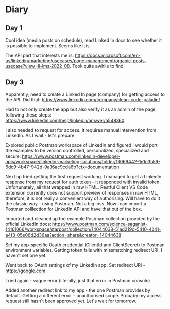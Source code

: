 # Diary

## Day 1

Cool idea (media posts on schedule), read Linked In docs to see whether it is possible to implement. Seems like it is.

The API part that interests me is: https://docs.microsoft.com/en-us/linkedin/marketing/usecases/page-management/organic-posts-usecase?view=li-lms-2022-08. Took quite awhile to find.

## Day 3

Apparently, need to create a Linked In page (company) for getting access to the API. Did that: https://www.linkedin.com/company/clean-code-paladin/

Had to not only create the app but also verify it as an admin of the page, following these steps: https://www.linkedin.com/help/linkedin/answer/a548360.

I also needed to request for access. It requires manual intervention from LinkedIn. As I wait - let's prepare.

Explored public Postman workspace of LinkedIn and figured I would port the examples to be version controlled, personalized, specialized and secure: https://www.postman.com/linkedin-developer-apis/workspace/linkedin-marketing-solutions/folder/16069442-1e1c3b59-6dc9-4b47-942d-9a36ac9cda6b?ctx=documentation

Next up tried getting the first request working. I managed to get a LinkedIn response from my request for auth token - it responded with invalid token. Unfortunately, all that wrapped in raw HTML. Restful Client VS Code extension currently does not support preview of responses in raw HTML, therefore, it is not really a convenient way of authorising. Will have to do it the classic way - using Postman. Not a big loss. Now I can import a Postman colllection for LinkedIn API and have that out of the box.

Imported and cleaned up the example Postman collection provided by the official LinkedIn docs: https://www.postman.com/science-saganist-14161066/workspace/starpost/collection/14044638-51ad219c-5410-4041-a4f3-05e06d2d36aa?action=share&creator=14044638

Set my app-specific Oauth credential (ClientId and ClientSecret) to Postman environment variables. Getting token fails with missmatching redirect URI. I haven't set one yet.

Went back to OAuth settings of my LinkedIn app. Set redirect URI - https://google.com.

Tried again - vague error (literally, just that error in Postman console)

Added another redirect link to my app - the one Postman provides by default. Getting a different error - unauthorised scope. Probaby my access request still hasn't been approved yet. Let's wait for tomorrow.